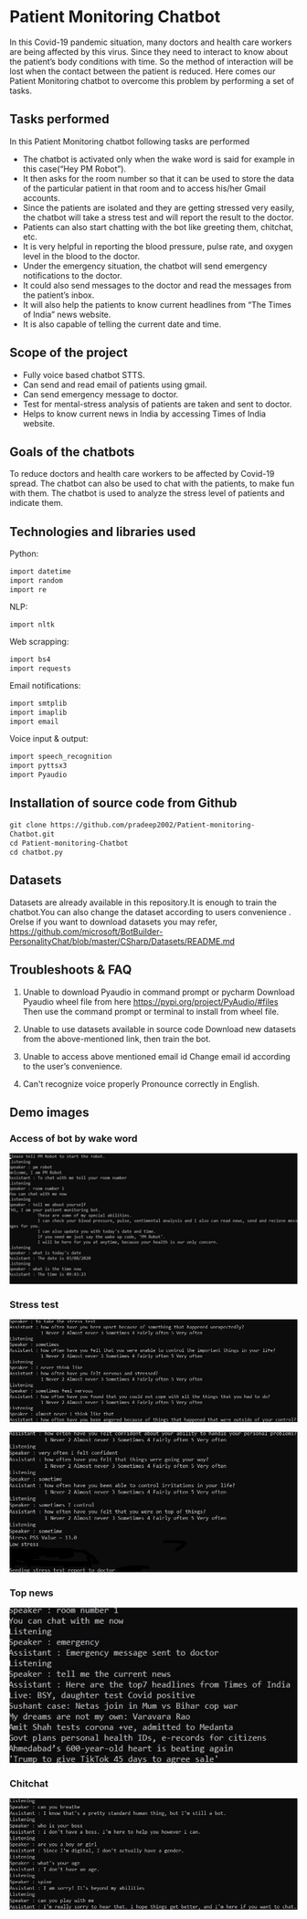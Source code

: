 # Patient Monitoring Chatbot

In this Covid-19 pandemic situation, many doctors and health care workers are being affected by this virus. Since they need to interact to know about the patient’s body conditions with time. So the method of interaction will be lost when the contact between the patient is reduced. Here comes our Patient Monitoring chatbot to overcome this problem by performing a set of tasks.

## Tasks performed
In this Patient Monitoring chatbot following tasks are performed

* The chatbot is activated only when the wake word is said for example in this case(“Hey PM Robot”).
* It then asks for the room number so that it can be used to store the data of the particular patient in that room and to access his/her Gmail accounts.
* Since the patients are isolated and they are getting stressed very easily,  the chatbot will take a stress test and will report the result to the doctor.
* Patients can also start chatting with the bot like greeting them, chitchat, etc.
* It is very helpful in reporting the blood pressure, pulse rate, and oxygen level in the blood to the doctor.
* Under the emergency situation, the chatbot will send emergency notifications to the doctor.
* It could also send messages to the doctor and read the messages from the patient’s inbox.
* It will also help the patients to know current headlines from “The Times of India”  news website.
* It is also capable of telling the current date and time.



## Scope of the project
* Fully voice based chatbot STTS.
* Can send and read email of patients using gmail.
* Can send emergency message to doctor.
* Test for mental-stress analysis of patients are taken and sent to doctor.
* Helps to know current news in India by accessing Times of India website.



## Goals of the chatbots
To reduce doctors and health care workers to be affected by Covid-19 spread. The chatbot can also be used to chat with the patients, to make fun with them. The chatbot is used to analyze the stress level of patients and indicate them.


## Technologies and libraries used
Python:
```
import datetime
import random
import re
  ```
  
NLP:
 ```
import nltk
 ```
Web scrapping:
 ```
import bs4
import requests
  ```
 
Email notifications:
 ```
import smtplib
import imaplib
import email
 ```
 
Voice input & output:
 ```
import speech_recognition 
import pyttsx3
import Pyaudio
 ```
 

## Installation of source code from Github

```
git clone https://github.com/pradeep2002/Patient-monitoring-Chatbot.git
cd Patient-monitoring-Chatbot
cd chatbot.py
```

## Datasets
Datasets are already available in this repository.It is enough to train the chatbot.You can also change the dataset according to users convenience .
Orelse if you want to download datasets you may refer,
https://github.com/microsoft/BotBuilder-PersonalityChat/blob/master/CSharp/Datasets/README.md



## Troubleshoots & FAQ
1. Unable to download Pyaudio in command prompt or pycharm
   Download Pyaudio wheel file from here 
   https://pypi.org/project/PyAudio/#files
   Then use the command prompt or terminal to install from wheel file.
   
2. Unable to use datasets available in source code
   Download new datasets from the above-mentioned link, then train the bot.
   
3. Unable to access above mentioned email id
   Change email id according to the user’s  convenience.
   
4. Can't recognize voice properly
   Pronounce correctly in English.
   
## Demo images

### Access of bot by wake word
![Alt Text](https://github.com/pradeep2002/Patient-monitoring-Chatbot/blob/master/chatbot%20demo%20pics/access_chatbot.JPG)

### Stress test
![Alt Text](https://github.com/pradeep2002/Patient-monitoring-Chatbot/blob/master/chatbot%20demo%20pics/stresstest1.JPG)



![Alt Text](https://github.com/pradeep2002/Patient-monitoring-Chatbot/blob/master/chatbot%20demo%20pics/stresstest2.JPG)

### Top news
![Alt Text](https://github.com/pradeep2002/Patient-monitoring-Chatbot/blob/master/chatbot%20demo%20pics/currentnews.JPG)

### Chitchat
![Alt Text](https://github.com/pradeep2002/Patient-monitoring-Chatbot/blob/master/chatbot%20demo%20pics/chitchat.JPG)
   
